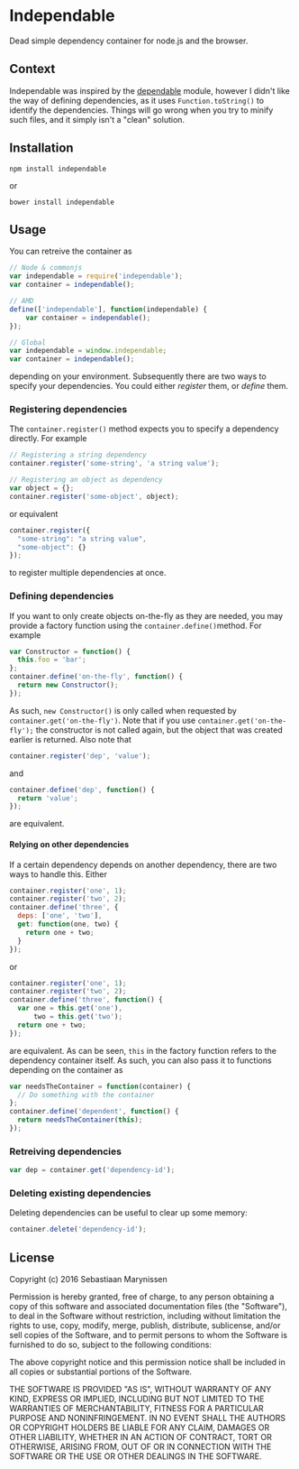 Independable
============

Dead simple dependency container for node.js and the browser.

## Context

Independable was inspired by the [dependable](https://www.npmjs.com/package/dependable) module, however I didn't like the way of defining dependencies, as it uses ```Function.toString()``` to identify the dependencies.
Things will go wrong when you try to minify such files, and it simply isn't a "clean" solution.

## Installation

```
npm install independable
```
or
```
bower install independable
```

## Usage

You can retreive the container as
```javascript
// Node & commonjs
var independable = require('independable');
var container = independable();

// AMD
define(['independable'], function(independable) {
    var container = independable();
});

// Global
var independable = window.independable;
var container = independable();
```
depending on your environment.
Subsequently there are two ways to specify your dependencies. You could either _register_ them, or _define_ them.

### Registering dependencies

The ```container.register()``` method expects you to specify a dependency directly. For example
```javascript
// Registering a string dependency
container.register('some-string', 'a string value');

// Registering an object as dependency
var object = {};
container.register('some-object', object);
```
or equivalent
```javascript
container.register({
  "some-string": "a string value",
  "some-object": {}
});
```
to register multiple dependencies at once.

### Defining dependencies

If you want to only create objects on-the-fly as they are needed, you may provide a factory function using the ```container.define()```method.
For example
```javascript
var Constructor = function() {
  this.foo = 'bar';
};
container.define('on-the-fly', function() {
  return new Constructor();
});
```
As such, ```new Constructor()``` is only called when requested by ```container.get('on-the-fly')```.
Note that if you use ```container.get('on-the-fly');``` the constructor is not called again, but the object that was created earlier is returned.
Also note that
```javascript
container.register('dep', 'value');
```
and
```javascript
container.define('dep', function() {
  return 'value';
});
```
are equivalent.

#### Relying on other dependencies

If a certain dependency depends on another dependency, there are two ways to handle this. Either
```javascript
container.register('one', 1);
container.register('two', 2);
container.define('three', {
  deps: ['one', 'two'],
  get: function(one, two) {
    return one + two;
  }
});
```
or
```javascript
container.register('one', 1);
container.register('two', 2);
container.define('three', function() {
  var one = this.get('one'),
      two = this.get('two');
  return one + two;
});
```
are equivalent. As can be seen, ```this``` in the factory function refers to the dependency container itself.
As such, you can also pass it to functions depending on the container as
```javascript
var needsTheContainer = function(container) {
  // Do something with the container
};
container.define('dependent', function() {
  return needsTheContainer(this);
});
```

### Retreiving dependencies

```javascript
var dep = container.get('dependency-id');
```

### Deleting existing dependencies
Deleting dependencies can be useful to clear up some memory:
```javascript
container.delete('dependency-id');
```

## License

Copyright (c) 2016 Sebastiaan Marynissen

Permission is hereby granted, free of charge, to any person
obtaining a copy of this software and associated documentation
files (the "Software"), to deal in the Software without
restriction, including without limitation the rights to use,
copy, modify, merge, publish, distribute, sublicense, and/or sell
copies of the Software, and to permit persons to whom the
Software is furnished to do so, subject to the following
conditions:

The above copyright notice and this permission notice shall be
included in all copies or substantial portions of the Software.

THE SOFTWARE IS PROVIDED "AS IS", WITHOUT WARRANTY OF ANY KIND,
EXPRESS OR IMPLIED, INCLUDING BUT NOT LIMITED TO THE WARRANTIES
OF MERCHANTABILITY, FITNESS FOR A PARTICULAR PURPOSE AND
NONINFRINGEMENT. IN NO EVENT SHALL THE AUTHORS OR COPYRIGHT
HOLDERS BE LIABLE FOR ANY CLAIM, DAMAGES OR OTHER LIABILITY,
WHETHER IN AN ACTION OF CONTRACT, TORT OR OTHERWISE, ARISING
FROM, OUT OF OR IN CONNECTION WITH THE SOFTWARE OR THE USE OR
OTHER DEALINGS IN THE SOFTWARE.
